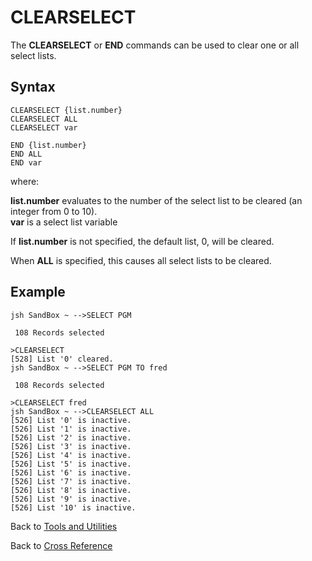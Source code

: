 # CLEARSELECT

<PageHeader />

The **CLEARSELECT** or **END** commands can be used to clear one or all select lists.  

## Syntax

```
CLEARSELECT {list.number}
CLEARSELECT ALL
CLEARSELECT var

END {list.number}
END ALL
END var
```

where:

**list.number** evaluates to the number of the select list to be cleared (an integer from 0 to 10).  
**var** is a select list variable

If **list.number** is not specified, the default list, 0, will be cleared.

When **ALL** is specified, this causes all select lists to be cleared.

## Example

```
jsh SandBox ~ -->SELECT PGM

 108 Records selected

>CLEARSELECT
[528] List '0' cleared.
jsh SandBox ~ -->SELECT PGM TO fred

 108 Records selected

>CLEARSELECT fred
jsh SandBox ~ -->CLEARSELECT ALL
[526] List '0' is inactive.
[526] List '1' is inactive.
[526] List '2' is inactive.
[526] List '3' is inactive.
[526] List '4' is inactive.
[526] List '5' is inactive.
[526] List '6' is inactive.
[526] List '7' is inactive.
[526] List '8' is inactive.
[526] List '9' is inactive.
[526] List '10' is inactive.
```

Back to [Tools and Utilities](./../README.md)

Back to [Cross Reference](./../../jql/jql-keyword-cross-reference/README.md)

<PageFooter />
